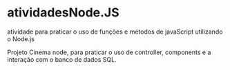 # atividadesNode.JS
 
 atividade para praticar o uso de funções e métodos de javaScript utilizando o Node.js
 
 Projeto Cinema node, para praticar o uso de controller, components e a interação com o 
 banco de dados SQL.
